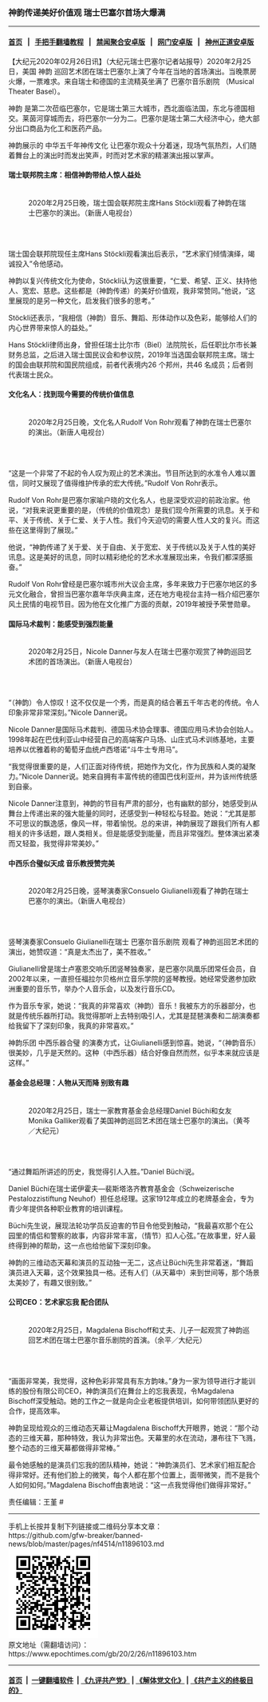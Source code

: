 ### 神韵传递美好价值观 瑞士巴塞尔首场大爆满
------------------------

#### [首页](https://github.com/gfw-breaker/banned-news/blob/master/README.md) &nbsp;&nbsp;|&nbsp;&nbsp; [手把手翻墙教程](https://github.com/gfw-breaker/guides/wiki) &nbsp;&nbsp;|&nbsp;&nbsp; [禁闻聚合安卓版](https://github.com/gfw-breaker/bn-android) &nbsp;&nbsp;|&nbsp;&nbsp; [网门安卓版](https://github.com/oGate2/oGate) &nbsp;&nbsp;|&nbsp;&nbsp; [神州正道安卓版](https://github.com/SzzdOgate/update) 



<div><p>
 【大纪元2020年02月26日讯】（大纪元瑞士巴塞尔记者站报导）2020年2月25日，美国
 <ok href="https://www.epochtimes.com/gb/tag/%E7%A5%9E%E9%9F%B5.html">
  神韵
 </ok>
 巡回艺术团在瑞士巴塞尔上演了今年在当地的首场演出。当晚票房火爆，一票难求。来自瑞士和德国的主流精英坐满了
 <ok href="https://www.epochtimes.com/gb/tag/%E5%B7%B4%E5%A1%9E%E5%B0%94%E9%9F%B3%E4%B9%90%E5%89%A7%E9%99%A2.html">
  巴塞尔音乐剧院
 </ok>
 （Musical Theater Basel）。
</p>
<p>
 <ok href="https://www.epochtimes.com/gb/tag/%E7%A5%9E%E9%9F%B5.html">
  神韵
 </ok>
 是第二次莅临巴塞尔，它是瑞士第三大城市，西北面临法国，东北与德国相交。莱茵河穿城而去，将巴塞尔一分为二。巴塞尔是瑞士第二大经济中心，绝大部分出口商品为化工和医药产品。
</p>
<p>
 神韵展示的
 <ok href="https://www.epochtimes.com/gb/tag/%E4%B8%AD%E5%8D%8E%E4%BA%94%E5%8D%83%E5%B9%B4%E7%A5%9E%E4%BC%A0%E6%96%87%E5%8C%96.html">
  中华五千年神传文化
 </ok>
 让巴塞尔观众十分着迷，现场气氛热烈，人们随着舞台上的演出时而发出笑声，时而对艺术家的精湛演出报以掌声。
</p>
<h4>
 <strong>
  瑞士联邦院主席：相信神韵带给人惊人益处
 </strong>
</h4>
<figure class="wp-caption aligncenter" id="attachment_11896261" style="width: 450px">
 <ok href="http://i.epochtimes.com/assets/uploads/2020/02/2002251722152639-e1582691339290.jpg">
  <img alt="" class="wp-image-11896261 size-medium" src="http://i.epochtimes.com/assets/uploads/2020/02/2002251722152639-450x300.jpg"/>
 </ok>
 <br/><figcaption class="wp-caption-text">
  2020年2月25日晚，瑞士国会联邦院主席Hans Stöckli观看了神韵在瑞士巴塞尔的演出。（新唐人电视台）
 </figcaption><br/>
</figure><br/>
<p>
 瑞士国会联邦院现任主席Hans Stöckli观看演出后表示，“艺术家们倾情演绎，竭诚投入”令他感动。
</p>
<p>
 神韵以复兴传统文化为使命，Stöckli认为这很重要，“仁爱、希望、正义、扶持他人、宽宏、慈悲。这些都是（神韵传递）的美好价值观，我非常赞同。”他说，“这里展现的是另一种文化，启发我们很多的思考。”
</p>
<p>
 Stöckli还表示，“我相信（神韵）音乐、舞蹈、形体动作以及色彩，能够给人们的内心世界带来惊人的益处。”
</p>
<p>
 Hans Stöckli律师出身，曾担任瑞士比尔市（Biel）法院院长，后任职比尔市长兼财务总监，之后进入瑞士国民议会和参议院，2019年当选国会联邦院主席。瑞士的国会由联邦院和国民院组成，前者代表境内26 个邦州，共46 名成员；后者则代表瑞士民众。
</p>
<h4>
 <strong>
  文化名人：找到现今需要的传统价值信息
 </strong>
</h4>
<figure class="wp-caption aligncenter" id="attachment_11896228" style="width: 450px">
 <ok href="http://i.epochtimes.com/assets/uploads/2020/02/2002251722112639.jpg">
  <img alt="" class="wp-image-11896228 size-medium" src="http://i.epochtimes.com/assets/uploads/2020/02/2002251722112639-450x300.jpg"/>
 </ok>
 <br/><figcaption class="wp-caption-text">
  2020年2月25日晚，文化名人Rudolf Von Rohr观看了神韵在瑞士巴塞尔的演出。（新唐人电视台）
 </figcaption><br/>
</figure><br/>
<p>
 “这是一个非常了不起的令人叹为观止的艺术演出。节目所达到的水准令人难以置信，同时又展现了值得维护传承的宏大传统。”Rudolf Von Rohr表示。
</p>
<p>
 Rudolf Von Rohr是巴塞尔家喻户晓的文化名人，也是深受欢迎的前政治家。他说，“对我来说更重要的是，（传统的价值观念）是我们现今所需要的讯息。关于和平、关于传统、关于仁爱、关于人性。我们今天迫切的需要人性人文的复兴。而这些在这里得到了展现。”
</p>
<p>
 他说，“神韵传递了关于爱、关于自由、关于宽宏、关于传统以及关于人性的美好讯息。这是美好的讯息，同时以精彩绝伦的艺术水准展现出来，令我们都深感振奋。”
</p>
<p>
 Rudolf Von Rohr曾经是巴塞尔城市州大议会主席，多年来致力于巴塞尔地区的多元文化融合，曾担当巴塞尔嘉年华庆典主席，还在地方电视台主持一档介绍巴塞尔风土民情的电视节目。因为他在文化推广方面的贡献，2019年被授予荣誉勋章。
</p>
<h4>
 国际马术裁判：能感受到强烈能量
</h4>
<figure class="wp-caption aligncenter" id="attachment_11896518" style="width: 450px">
 <ok href="http://i.epochtimes.com/assets/uploads/2020/02/2002251744062639.jpg">
  <img alt="" class="wp-image-11896518 size-medium" src="http://i.epochtimes.com/assets/uploads/2020/02/2002251744062639-450x300.jpg"/>
 </ok>
 <br/><figcaption class="wp-caption-text">
  2020年2月25日，Nicole Danner与友人在瑞士巴塞尔观赏了神韵巡回艺术团的首场演出。（新唐人电视台）
 </figcaption><br/>
</figure><br/>
<p>
 “（神韵）令人惊叹！这不仅仅是一个秀，而是真的结合著五千年古老的传统。令人印象非常非常深刻。”Nicole Danner说。
</p>
<p>
 Nicole Danner是国际马术裁判、德国马术协会理事、德国应用马术协会创始人。1998年起在巴伐利亚山中经营自己的高端客户马场、山庄式马术训练基地，主要培养以优雅着称的葡萄牙血统卢西塔诺“斗牛士专用马”。
</p>
<p>
 “我觉得很重要的是，人们正面对待传统，把她作为文化，作为民族和人类的凝聚力。”Nicole Danner说。她来自拥有丰富传统的德国巴伐利亚州，并为该州传统感到自豪。
</p>
<p>
 Nicole Danner注意到，神韵的节目有严肃的部分，也有幽默的部分，她感受到从舞台上传递出来的强大能量的同时，还感受到一种轻松与轻盈。她说：“尤其是那不可思议的飘逸感，像风一样，带着愉悦。总的来讲，神韵展现了跟我们所有人都相关的许多话题，跟人类相关。但是能感受到能量，而且非常强烈。整体演出紧凑而又轻盈，我觉得非常美妙。”
</p>
<h4>
 <strong>
  中西乐合璧似天成 音乐教授赞完美
 </strong>
</h4>
<figure class="wp-caption aligncenter" id="attachment_11896067" style="width: 450px">
 <ok href="http://i.epochtimes.com/assets/uploads/2020/02/2002251610382639.jpg">
  <img alt="" class="wp-image-11896067 size-medium" src="http://i.epochtimes.com/assets/uploads/2020/02/2002251610382639-450x300.jpg"/>
 </ok>
 <br/><figcaption class="wp-caption-text">
  2020年2月25日晚，竖琴演奏家Consuelo Giulianelli观看了神韵在瑞士巴塞尔的演出。（新唐人电视台）
 </figcaption><br/>
</figure><br/>
<p>
 竖琴演奏家Consuelo Giulianelli在瑞士
 <ok href="https://www.epochtimes.com/gb/tag/%E5%B7%B4%E5%A1%9E%E5%B0%94%E9%9F%B3%E4%B9%90%E5%89%A7%E9%99%A2.html">
  巴塞尔音乐剧院
 </ok>
 观看了神韵巡回艺术团的演出，她赞叹道：“真是太杰出了，美不胜收。”
</p>
<p>
 Giulianelli曾是瑞士卢塞恩交响乐团竖琴独奏家，是巴塞尔凤凰乐团常任会员，自2002年以来，一直担任福拉尔贝格州立音乐学院的竖琴教授。她经常受邀参加欧洲重要的音乐节，举办个人音乐会，以及发行音乐CD。
</p>
<p>
 作为音乐专家，她说：“我真的非常喜欢（神韵）音乐！我被东方的乐器部分，也就是传统乐器所打动。我觉得那听上去特别吸引人，尤其是琵琶演奏和二胡演奏都给我留下了深刻印象，我真的非常喜欢。”
</p>
<p>
 神韵乐团
 <ok href="https://www.epochtimes.com/gb/tag/%E4%B8%AD%E8%A5%BF%E4%B9%90%E5%99%A8%E5%90%88%E7%92%A7.html">
  中西乐器合璧
 </ok>
 的演奏方式，让Giulianelli感到惊喜。她说，“（神韵音乐）很美妙，几乎是天然的。这种（中西乐器）结合好像自然而然，似乎本来就应该是这样。”
</p>
<h4>
 <strong>
  基金会总经理：人物从天而降 别致有趣
 </strong>
</h4>
<figure class="wp-caption aligncenter" id="attachment_11896217" style="width: 450px">
 <ok href="http://i.epochtimes.com/assets/uploads/2020/02/2002251737012639.jpg">
  <img alt="" class="wp-image-11896217 size-medium" src="http://i.epochtimes.com/assets/uploads/2020/02/2002251737012639-450x300.jpg"/>
 </ok>
 <br/><figcaption class="wp-caption-text">
  2020年2月25日，瑞士一家教育基金会总经理Daniel Büchi和女友Monika Galliker观看了美国神韵巡回艺术团在瑞士巴塞尔的演出。（黄芩／大纪元）
 </figcaption><br/>
</figure><br/>
<p>
 “通过舞蹈所讲述的历史，我觉得引人入胜。”Daniel Büchi说。
</p>
<p>
 Daniel Büchi在瑞士诺伊霍夫—裴斯塔洛齐教育基金会（Schweizerische Pestalozzistiftung Neuhof）担任总经理。这家1912年成立的老牌基金会，专为青少年提供各种职业教育的培训课程。
</p>
<p>
 Büchi先生说，展现法轮功学员反迫害的节目令他受到触动，“我最喜欢那个在公园里的情侣和警察的故事，内容非常丰富，（情节）扣人心弦。”在故事里，好人最终得到神的帮助，这一点也给他留下深刻印象。
</p>
<p>
 神韵的三维动态天幕和演员的互动独一无二，这点让Büchi先生非常着迷，“舞蹈演员进入天幕，这个效果独具一格。还有人们（从天幕中）来到世间等，那个场景太美妙了，有趣又很别致。”
</p>
<h4>
 <strong>
  公司CEO：艺术家忘我 配合团队
 </strong>
</h4>
<figure class="wp-caption aligncenter" id="attachment_11896131" style="width: 450px">
 <ok href="http://i.epochtimes.com/assets/uploads/2020/02/2002251722072639.jpg">
  <img alt="" class="wp-image-11896131 size-medium" src="http://i.epochtimes.com/assets/uploads/2020/02/2002251722072639-450x300.jpg"/>
 </ok>
 <br/><figcaption class="wp-caption-text">
  2020年2月25日，Magdalena Bischoff和丈夫、儿子一起观赏了神韵巡回艺术团在瑞士巴塞尔音乐剧院的首演。（余平／大纪元）
 </figcaption><br/>
</figure><br/>
<p>
 “画面非常美，我觉得，这种色彩非常具有东方韵味。”身为一家为领导进行才能训练的股份有限公司CEO，神韵演员们在舞台上的忘我表现，令Magdalena Bischoff深受触动。她的工作之一就是向企业老板提供培训，如何带领团队更好的合作，提高效率。
</p>
<p>
 神韵呈现给观众的三维动态天幕让Magdalena Bischoff大开眼界，她说：“那个动态的三维天幕，那种特效，我认为非常出色。天幕里的水在流动，瀑布往下飞溅，整个动态的三维天幕都做得非常棒。”
</p>
<p>
 最令她感触的是演员们忘我的团队精神，她说：“神韵演员们、艺术家们相互配合得非常好。还有他们脸上的微笑，每个人都在那个位置上，面带微笑，而不是我个人如何如何。”Magdalena Bischoff由衷地说：“这一点我觉得他们做得非常好。”
</p>
<p>
 责任编辑：王堇 #
</p>
</div>
<hr/>
手机上长按并复制下列链接或二维码分享本文章：<br/>
https://github.com/gfw-breaker/banned-news/blob/master/pages/nf4514/n11896103.md <br/>
<a href='https://github.com/gfw-breaker/banned-news/blob/master/pages/nf4514/n11896103.md'><img src='https://github.com/gfw-breaker/banned-news/blob/master/pages/nf4514/n11896103.md.png'/></a> <br/>
原文地址（需翻墙访问）：https://www.epochtimes.com/gb/20/2/26/n11896103.htm


------------------------
#### [首页](https://github.com/gfw-breaker/banned-news/blob/master/README.md) &nbsp;|&nbsp; [一键翻墙软件](https://github.com/gfw-breaker/nogfw/blob/master/README.md) &nbsp;| [《九评共产党》](https://github.com/gfw-breaker/9ping.md/blob/master/README.md#九评之一评共产党是什么) | [《解体党文化》](https://github.com/gfw-breaker/jtdwh.md/blob/master/README.md) | [《共产主义的终极目的》](https://github.com/gfw-breaker/gczydzjmd.md/blob/master/README.md)


<img src='http://gfw-breaker.win/banned-news/pages/nf4514/n11896103.md' width='0px' height='0px'/>